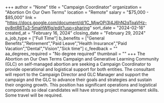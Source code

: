 +++
author = "None"
title = "Campaign Coordinator"
organization = "Abortion On Our Own Terms"
location = "Remote"
salary = "$75,000 - $85,000"
link = "https://docs.google.com/document/d/1C_MjwOPj3l4J6hN2qTpaVHz-py8ntR6Tu3-5maHWflg/edit?usp=sharing"
sort_date = "2024-02-16"
created_at = "February 16, 2024"
closing_date = "February 29, 2024"
a_job_type = ["Full Time"]
b_benefits = ["General Benefits","Retirement","Paid Leave","Health Insurance","Paid Vacation","Dental","Vision","Sick time"]
c_feedback = ""
aa_degrees_required = "No degree required"
thumbnail = ""
+++
The Abortion on Our Own Terms Campaign and Generative Learning Community (GLC) on self-managed abortion are seeking a Campaign Coordinator to provide operational and logistical support for both entities. The consultant will report to the Campaign Director and GLC Manager and support the campaign and the GLC to advance their goals and strategies and sustain their ongoing growth. This position has significant operations and logistical components so ideal candidates will have strong project management skills. Some travel will be required. 